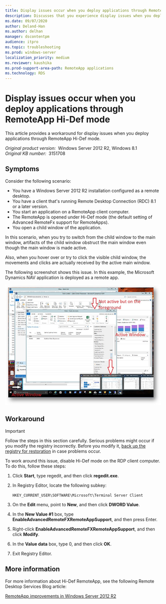 ```yaml
---
title: Display issues occur when you deploy applications through RemoteApp Hi-Def mode
description: Discusses that you experience display issues when you deploy applications through RemoteApp Hi-Def mode. Provides a workaround.
ms.date: 09/07/2020
author: Deland-Han
ms.author: delhan
manager: dscontentpm
audience: itpro
ms.topic: troubleshooting
ms.prod: windows-server
localization_priority: medium
ms.reviewer: kaushika
ms.prod-support-area-path: RemoteApp applications
ms.technology: RDS
---
```

# Display issues occur when you deploy applications through RemoteApp Hi-Def mode

This article provides a workaround for display issues when you deploy applications through RemoteApp Hi-Def mode.

_Original product version:_ &nbsp;Windows Server 2012 R2, Windows 8.1  
_Original KB number:_ &nbsp;3151708

## Symptoms

Consider the following scenario:

- You have a Windows Server 2012 R2 installation configured as a remote desktop.
- You have a client that's running Remote Desktop Connection (RDC) 8.1 or a later version.
- You start an application on a RemoteApp client computer.
- The RemoteApp is opened under Hi-Def mode (the default setting of Advanced RemoteFx support for RemoteApps).
- You open a child window of the application.

In this scenario, when you try to switch from the child window to the main window, artifacts of the child window obstruct the main window even though the main window is made active.

Also, when you hover over or try to click the visible child window, the movements and clicks are actually received by the active main window. 

The following screenshot shows this issue. In this example, the Microsoft Dynamics NAV application is deployed as a remote app.

![Here, Dynamics NAV application is deployed as a RemoteApp.](./media/display-issues-deploy-apps-remoteapp-hi-def-mode/dynamics-nav-remote-app.png)

## Workaround

> [!IMPORTANT]
> Follow the steps in this section carefully. Serious problems might occur if you modify the registry incorrectly. Before you modify it, [back up the registry for restoration](https://support.microsoft.com/help/322756) in case problems occur.

To work around this issue, disable Hi-Def mode on the RDP client computer. To do this, follow these steps:

1. Click **Start**, type regedit, and then click **regedit.exe**.
2. In Registry Editor, locate the following subkey:

    `HKEY_CURRENT_USER\SOFTWARE\Microsoft\Terminal Server Client` 
3. On the **Edit** menu, point to **New**, and then click **DWORD Value**.
4. In the **New Value #1** box, type **EnableAdvancedRemoteFXRemoteAppSupport**, and then press Enter.
5. Right-click **EnableAdvancedRemoteFXRemoteAppSupport**, and then click **Modify**.
6. In the **Value data** box, type 0, and then click **OK**.
7. Exit Registry Editor.

## More information

For more information about Hi-Def RemoteApp, see the following Remote Desktop Services Blog article:

[RemoteApp improvements in Windows Server 2012 R2](https://blogs.msdn.microsoft.com/rds/2013/11/25/remoteapp-improvements-in-windows-server-2012-r2/)
